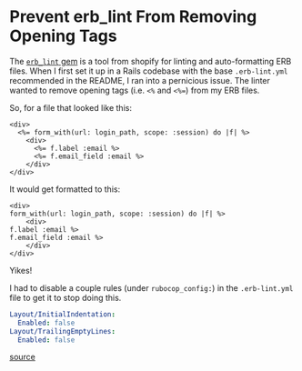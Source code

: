 # Prevent erb_lint From Removing Opening Tags

The [`erb_lint` gem](https://github.com/Shopify/erb_lint) is a tool from
shopify for linting and auto-formatting ERB files. When I first set it up in a
Rails codebase with the base `.erb-lint.yml` recommended in the README, I ran
into a pernicious issue. The linter wanted to remove opening tags (i.e. `<%`
and `<%=`) from my ERB files.

So, for a file that looked like this:

```erb
<div>
  <%= form_with(url: login_path, scope: :session) do |f| %>
    <div>
      <%= f.label :email %>
      <%= f.email_field :email %>
    </div>
</div>
```

It would get formatted to this:

```erb
<div>
form_with(url: login_path, scope: :session) do |f| %>
    <div>
f.label :email %>
f.email_field :email %>
    </div>
</div>
```

Yikes!

I had to disable a couple rules (under `rubocop_config:`) in the `.erb-lint.yml` file to get it to stop
doing this.

```yaml
Layout/InitialIndentation:
  Enabled: false
Layout/TrailingEmptyLines:
  Enabled: false
```

[source](https://github.com/Shopify/erb_lint/issues/222)
